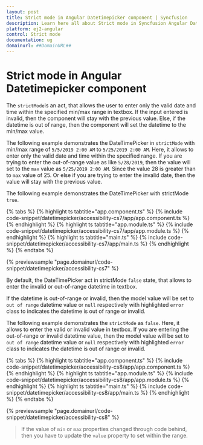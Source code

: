 ```yaml
---
layout: post
title: Strict mode in Angular Datetimepicker component | Syncfusion
description: Learn here all about Strict mode in Syncfusion Angular Datetimepicker component of Syncfusion Essential JS 2 and more.
platform: ej2-angular
control: Strict mode 
documentation: ug
domainurl: ##DomainURL##
---
```


# Strict mode in Angular Datetimepicker component

The `strictMode`is an act, that allows the user to enter only the valid date and time within the specified min/max range in textbox.
If the input entered is invalid, then the component will stay with the previous value.
Else, if the datetime is
out of range, then the component will set the datetime to the min/max value.

The following example demonstrates the DateTimePicker in `strictMode` with min/max range of `5/5/2019 2:00 AM` to
`5/25/2019 2:00 AM`. Here, it allows to enter
only the valid date and time within the specified range. If you are trying to enter the out-of-range value as
like `5/28/2019`,
then the value will set to the `max` value as `5/25/2019 2:00 AM`. Since the value 28 is greater than to `max` value
of 25. Or else if you are trying
to enter the invalid date, then the value will stay with the previous value.

The following example demonstrates the DateTimePicker with strictMode `true`.

{% tabs %}
{% highlight ts tabtitle="app.component.ts" %}
{% include code-snippet/datetimepicker/accessibility-cs7/app/app.component.ts %}
{% endhighlight %}
{% highlight ts tabtitle="app.module.ts" %}
{% include code-snippet/datetimepicker/accessibility-cs7/app/app.module.ts %}
{% endhighlight %}
{% highlight ts tabtitle="main.ts" %}
{% include code-snippet/datetimepicker/accessibility-cs7/app/main.ts %}
{% endhighlight %}
{% endtabs %}
  
{% previewsample "page.domainurl/code-snippet/datetimepicker/accessibility-cs7" %}

By default, the DateTimePicker act in strictMode `false` state, that allows to enter the invalid or out-of-range datetime in textbox.

If the datetime is out-of-range or invalid, then the model value will be set to `out of range`
datetime value or `null` respectively with highlighted `error` class to indicates the datetime is out of range or invalid.

The following example demonstrates the `strictMode` as `false`. Here, it allows to enter the
valid or invalid value in textbox.
If you are entering the out-of-range or invalid datetime value, then the model value will be
set to `out of range` datetime value or `null` respectively with highlighted `error` class to
indicates the datetime is out of range or invalid.

{% tabs %}
{% highlight ts tabtitle="app.component.ts" %}
{% include code-snippet/datetimepicker/accessibility-cs8/app/app.component.ts %}
{% endhighlight %}
{% highlight ts tabtitle="app.module.ts" %}
{% include code-snippet/datetimepicker/accessibility-cs8/app/app.module.ts %}
{% endhighlight %}
{% highlight ts tabtitle="main.ts" %}
{% include code-snippet/datetimepicker/accessibility-cs8/app/main.ts %}
{% endhighlight %}
{% endtabs %}
  
{% previewsample "page.domainurl/code-snippet/datetimepicker/accessibility-cs8" %}

> If the value of `min` or `max` properties changed through code behind,
then you have to update the `value` property to set within the range.
